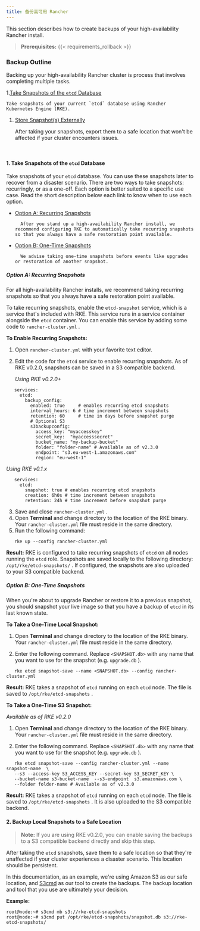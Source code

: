 ```yaml
---
title: 备份高可用 Rancher
---
```


This section describes how to create backups of your high-availability Rancher install.

> **Prerequisites:** {{< requirements_rollback >}}

### Backup Outline

Backing up your high-availability Rancher cluster is process that involves completing multiple tasks.

1.[Take Snapshots of the `etcd` Database](#1-take-snapshots-of-the-etcd-database)

    Take snapshots of your current `etcd` database using Rancher Kubernetes Engine (RKE).

1.  [Store Snapshot(s) Externally](#2-backup-snapshots-to-a-safe-location)

    After taking your snapshots, export them to a safe location that won't be affected if your cluster encounters issues.

<br/>

#### 1. Take Snapshots of the `etcd` Database

Take snapshots of your `etcd` database. You can use these snapshots later to recover from a disaster scenario. There are two ways to take snapshots: recurringly, or as a one-off. Each option is better suited to a specific use case. Read the short description below each link to know when to use each option.

* [Option A: Recurring Snapshots](#option-a-recurring-snapshots)

      	After you stand up a high-availability Rancher install, we recommend configuring RKE to automatically take recurring snapshots so that you always have a safe restoration point available.

* [Option B: One-Time Snapshots](#option-b-one-time-snapshots)

      	We advise taking one-time snapshots before events like upgrades or restoration of another snapshot.

##### Option A: Recurring Snapshots

For all high-availability Rancher installs, we recommend taking recurring snapshots so that you always have a safe restoration point available.

To take recurring snapshots, enable the `etcd-snapshot` service, which is a service that's included with RKE. This service runs in a service container alongside the `etcd` container. You can enable this service by adding some code to `rancher-cluster.yml` .

**To Enable Recurring Snapshots:**

1. Open `rancher-cluster.yml` with your favorite text editor.

2. Edit the code for the `etcd` service to enable recurring snapshots. As of RKE v0.2.0, snapshots can be saved in a S3 compatible backend.

   _Using RKE v0.2.0+_

   

``` 
   services:
     etcd:
       backup_config:
         enabled: true     # enables recurring etcd snapshots
         interval_hours: 6 # time increment between snapshots
         retention: 60     # time in days before snapshot purge
         # Optional S3
         s3backupconfig:
           access_key: "myaccesskey"
           secret_key:  "myaccesssecret"
           bucket_name: "my-backup-bucket"
           folder: "folder-name" # Available as of v2.3.0
           endpoint: "s3.eu-west-1.amazonaws.com"
           region: "eu-west-1"
   ```

   _Using RKE v0.1.x_

   

``` 
   services:
     etcd:
       snapshot: true # enables recurring etcd snapshots
       creation: 6h0s # time increment between snapshots
       retention: 24h # time increment before snapshot purge
   ```

3. Save and close `rancher-cluster.yml` .
4. Open **Terminal** and change directory to the location of the RKE binary. Your `rancher-cluster.yml` file must reside in the same directory.
5. Run the following command:

   

``` 
   rke up --config rancher-cluster.yml
   ```

**Result:** RKE is configured to take recurring snapshots of `etcd` on all nodes running the `etcd` role. Snapshots are saved locally to the following directory: `/opt/rke/etcd-snapshots/` . If configured, the snapshots are also uploaded to your S3 compatible backend.

##### Option B: One-Time Snapshots

When you're about to upgrade Rancher or restore it to a previous snapshot, you should snapshot your live image so that you have a backup of `etcd` in its last known state.

**To Take a One-Time Local Snapshot:**

1. Open **Terminal** and change directory to the location of the RKE binary. Your `rancher-cluster.yml` file must reside in the same directory.

2. Enter the following command. Replace `<SNAPSHOT.db>` with any name that you want to use for the snapshot (e.g. `upgrade.db` ).

   

``` 
   rke etcd snapshot-save --name <SNAPSHOT.db> --config rancher-cluster.yml
   ```

**Result:** RKE takes a snapshot of `etcd` running on each `etcd` node. The file is saved to `/opt/rke/etcd-snapshots` .

**To Take a One-Time S3 Snapshot:**

_Available as of RKE v0.2.0_

1. Open **Terminal** and change directory to the location of the RKE binary. Your `rancher-cluster.yml` file must reside in the same directory.

2. Enter the following command. Replace `<SNAPSHOT.db>` with any name that you want to use for the snapshot (e.g. `upgrade.db` ).

   

``` shell
   rke etcd snapshot-save --config rancher-cluster.yml --name snapshot-name  \
   --s3 --access-key S3_ACCESS_KEY --secret-key S3_SECRET_KEY \
   --bucket-name s3-bucket-name  --s3-endpoint  s3.amazonaws.com \
   --folder folder-name # Available as of v2.3.0
   ```

**Result:** RKE takes a snapshot of `etcd` running on each `etcd` node. The file is saved to `/opt/rke/etcd-snapshots` . It is also uploaded to the S3 compatible backend.

#### 2. Backup Local Snapshots to a Safe Location

> **Note:** If you are using RKE v0.2.0, you can enable saving the backups to a S3 compatible backend directly and skip this step.

After taking the `etcd` snapshots, save them to a safe location so that they're unaffected if your cluster experiences a disaster scenario. This location should be persistent.

In this documentation, as an example, we're using Amazon S3 as our safe location, and [S3cmd](http://s3tools.org/s3cmd) as our tool to create the backups. The backup location and tool that you use are ultimately your decision.

**Example:**

``` 
root@node:~# s3cmd mb s3://rke-etcd-snapshots
root@node:~# s3cmd put /opt/rke/etcd-snapshots/snapshot.db s3://rke-etcd-snapshots/
```


